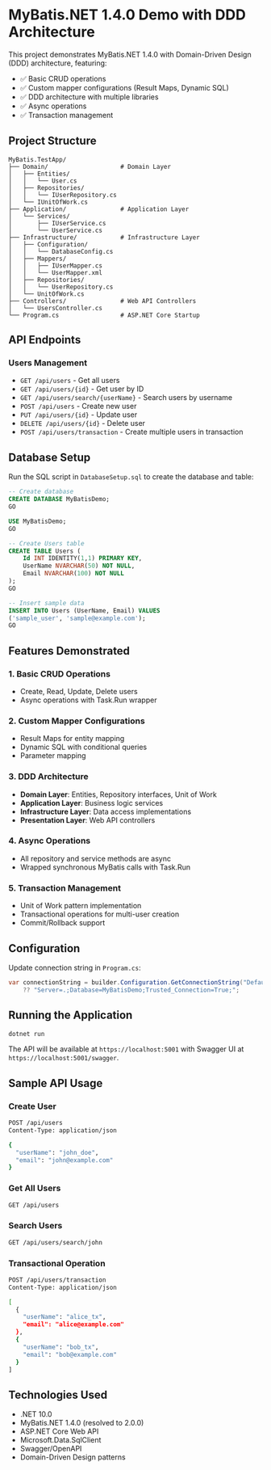 # MyBatis.NET 1.4.0 Demo with DDD Architecture

This project demonstrates MyBatis.NET 1.4.0 with Domain-Driven Design (DDD) architecture, featuring:

- ✅ Basic CRUD operations
- ✅ Custom mapper configurations (Result Maps, Dynamic SQL)
- ✅ DDD architecture with multiple libraries
- ✅ Async operations
- ✅ Transaction management

## Project Structure

```
MyBatis.TestApp/
├── Domain/                    # Domain Layer
│   ├── Entities/
│   │   └── User.cs
│   ├── Repositories/
│   │   └── IUserRepository.cs
│   └── IUnitOfWork.cs
├── Application/               # Application Layer
│   └── Services/
│       ├── IUserService.cs
│       └── UserService.cs
├── Infrastructure/            # Infrastructure Layer
│   ├── Configuration/
│   │   └── DatabaseConfig.cs
│   ├── Mappers/
│   │   ├── IUserMapper.cs
│   │   └── UserMapper.xml
│   ├── Repositories/
│   │   └── UserRepository.cs
│   └── UnitOfWork.cs
├── Controllers/               # Web API Controllers
│   └── UsersController.cs
└── Program.cs                 # ASP.NET Core Startup
```

## API Endpoints

### Users Management

- `GET /api/users` - Get all users
- `GET /api/users/{id}` - Get user by ID
- `GET /api/users/search/{userName}` - Search users by username
- `POST /api/users` - Create new user
- `PUT /api/users/{id}` - Update user
- `DELETE /api/users/{id}` - Delete user
- `POST /api/users/transaction` - Create multiple users in transaction

## Database Setup

Run the SQL script in `DatabaseSetup.sql` to create the database and table:

```sql
-- Create database
CREATE DATABASE MyBatisDemo;
GO

USE MyBatisDemo;
GO

-- Create Users table
CREATE TABLE Users (
    Id INT IDENTITY(1,1) PRIMARY KEY,
    UserName NVARCHAR(50) NOT NULL,
    Email NVARCHAR(100) NOT NULL
);
GO

-- Insert sample data
INSERT INTO Users (UserName, Email) VALUES
('sample_user', 'sample@example.com');
GO
```

## Features Demonstrated

### 1. Basic CRUD Operations

- Create, Read, Update, Delete users
- Async operations with Task.Run wrapper

### 2. Custom Mapper Configurations

- Result Maps for entity mapping
- Dynamic SQL with conditional queries
- Parameter mapping

### 3. DDD Architecture

- **Domain Layer**: Entities, Repository interfaces, Unit of Work
- **Application Layer**: Business logic services
- **Infrastructure Layer**: Data access implementations
- **Presentation Layer**: Web API controllers

### 4. Async Operations

- All repository and service methods are async
- Wrapped synchronous MyBatis calls with Task.Run

### 5. Transaction Management

- Unit of Work pattern implementation
- Transactional operations for multi-user creation
- Commit/Rollback support

## Configuration

Update connection string in `Program.cs`:

```csharp
var connectionString = builder.Configuration.GetConnectionString("DefaultConnection")
    ?? "Server=.;Database=MyBatisDemo;Trusted_Connection=True;";
```

## Running the Application

```bash
dotnet run
```

The API will be available at `https://localhost:5001` with Swagger UI at `https://localhost:5001/swagger`.

## Sample API Usage

### Create User

```bash
POST /api/users
Content-Type: application/json

{
  "userName": "john_doe",
  "email": "john@example.com"
}
```

### Get All Users

```bash
GET /api/users
```

### Search Users

```bash
GET /api/users/search/john
```

### Transactional Operation

```bash
POST /api/users/transaction
Content-Type: application/json

[
  {
    "userName": "alice_tx",
    "email": "alice@example.com"
  },
  {
    "userName": "bob_tx",
    "email": "bob@example.com"
  }
]
```

## Technologies Used

- .NET 10.0
- MyBatis.NET 1.4.0 (resolved to 2.0.0)
- ASP.NET Core Web API
- Microsoft.Data.SqlClient
- Swagger/OpenAPI
- Domain-Driven Design patterns
